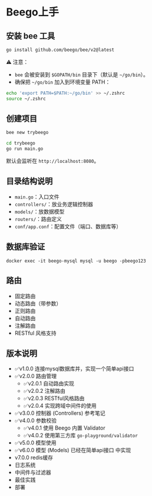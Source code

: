 # Beego上手

## 安装 bee 工具

```bash
go install github.com/beego/bee/v2@latest
```

⚠️ 注意：

- `bee` 会被安装到 `$GOPATH/bin` 目录下（默认是 `~/go/bin`）。
- 确保把 `~/go/bin` 加入到环境变量 PATH：

```bash
echo 'export PATH=$PATH:~/go/bin' >> ~/.zshrc
source ~/.zshrc
```

## 创建项目

```bash
bee new trybeego

cd trybeego
go run main.go
```

默认会监听在 `http://localhost:8080`。

## 目录结构说明

- `main.go`：入口文件
- `controllers/`：放业务逻辑控制器
- `models/`：放数据模型
- `routers/`：路由定义
- `conf/app.conf`：配置文件（端口、数据库等）

## 数据库验证
```shell
docker exec -it beego-mysql mysql -u beego -pbeego123
```

## 路由
* 固定路由
* 动态路由（带参数）
* 正则路由
* 自动路由
* 注解路由
* RESTful 风格支持


## 版本说明
* ✅v1.0.0 连接mysql数据库并，实现一个简单api接口
* ✅v2.0.0 路由管理
  * ✅v2.0.1 自动路由实现
  * ✅v2.0.2 注解路由
  * ✅v2.0.3 RESTful风格路由
  * ✅v2.0.4 实现跨域中间件的使用
* ✅v3.0.0 控制器 (Controllers) 参考笔记
* ✅v4.0.0 参数校验
  * ✅v4.0.1 使用 Beego 内置 Validator
  * ✅v4.0.2 使用第三方库 `go-playground/validator`
* ✅v5.0.0 模型使用
* ✅v6.0.0 模型 (Models) 已经在简单api接口 中实现
* v7.0.0 redis缓存 
* 日志系统
* 中间件与过滤器
* 最佳实践
* 部署